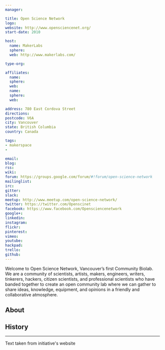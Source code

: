 ```yaml
---
manager:

title: Open Science Network
logo:
website: http://www.opensciencenet.org/
start-date: 2010

host:
  name: MakerLabs
  sphere:
  web: http://www.makerlabs.com/

type-org:

affiliates:
  name:
  sphere:
  web:
  name:
  sphere:
  web:

address: 780 East Cordova Street
directions:
postcode: V6A
city: Vancouver
state: British Columbia
country: Canada

tags:
- makerspace
-

email:
blog:
rss:
wiki:
forum: https://groups.google.com/forum/#!forum/open-science-network
mailinglist:
irc:
gitter:
slack:
meetup: http://www.meetup.com/open-science-network/
twitter: https://twitter.com/Openscinet
facebook: https://www.facebook.com/Opensciencenetwork
google+:
linkedin:
instagram:
flickr:
pinterest:
vimeo:
youtube:
hackpad:
trello:
github:
---
```

Welcome to Open Science Network, Vancouver’s first Community Biolab. We are a community of scientists, artists, makers, engineers, writers, tinkerers, hackers, citizen scientists, and professional scientists who have banded together to create an open community lab where we can gather to share ideas, knowledge, equipment, and opinions in a friendly and collaborative atmosphere.

## About

## History

---
Text taken from initiative's website
